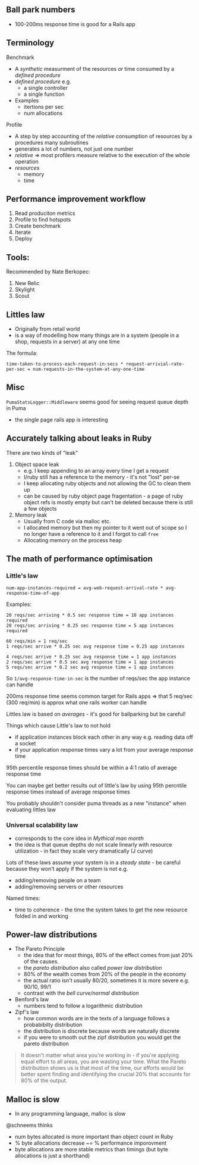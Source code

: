 ## Ball park numbers

- 100-200ms response time is good for a Rails app

## Terminology

Benchmark

- A _synthetic_ measurment of the resources _or_ time consumed by a _defined
  procedure_
- _defined procedure_ e.g.
    - a single controller
    - a single function
- Examples
    - itertions per sec
    - num allocations

Profile

- A step by step accounting of the _relative_ consumption of resources by a
  procedures many subroutines
- generates a lot of numbers, not just one number
- _relative_ => most profilers measure relative to the execution of the whole
  operation
- _resources_
    - memory
    - time

## Performance improvement workflow

1. Read produciton metrics
1. Profile to find hotspots
1. Create benchmark
1. Iterate
1. Deploy

## Tools:

Recommended by Nate Berkopec:

1. New Relic
1. Skylight
1. Scout

## Littles law

- Originally from retail world
- is a way of modelling how many things are in a system (people in a shop,
  requests in a server) at any one time

The formula:

```
time-taken-to-process-each-request-in-secs * request-arrivial-rate-per-sec = num-requests-in-the-system-at-any-one-time
```

## Misc

`PumaStatsLogger::Middleware` seems good for seeing request queue depth in Puma

- the single page rails app is interesting

## Accurately talking about leaks in Ruby

There are two kinds of "leak"

1. Object space leak
    - e.g. I keep appending to an array every time I get a request
    - I/ruby still has a reference to the memory - it's not "lost" per-se
    - I keep allocating ruby objects and not allowing the GC to clean them up
    - can be caused by ruby object page fragentation - a page of ruby object
      refs is mostly empty but can't be deleted because there is still a few
      objects
2. Memory leak
    - Usually from C code via malloc etc.
    - I allocated memory but then my pointer to it went out of scope so I no
      longer have a reference to it and I forgot to call `free`
    - Allocating memory on the process heap

## The math of performance optimisation

### Little's law

    num-app-instances-required = avg-web-request-arrival-rate * avg-response-time-of-app

Examples:

    20 reqs/sec arriving * 0.5 sec response time = 10 app instances required
    20 reqs/sec arriving * 0.25 sec response time = 5 app instances required

    60 reqs/min = 1 req/sec
    1 reqs/sec arrive * 0.25 sec avg response time = 0.25 app instances

    4 reqs/sec arrive * 0.25 sec avg response time = 1 app instances
    2 reqs/sec arrive * 0.5 sec avg response time = 1 app instances
    5 reqs/sec arrive * 0.2 sec avg response time = 1 app instances

So `1/avg-response-time-in-sec` is the number of reqs/sec the app instance can
handle

200ms response time seems common target for Rails apps => that 5 req/sec (300
req/min) is approx what one rails worker can handle

Littles law is based on _averages_ - it's good for ballparking but be careful!

Things which cause Little's law to not hold

- if application instances block each other in any way e.g. reading data off a
  socket
- if your application response times vary a lot from your average response time

95th percentile response times should be within a 4:1 ratio of average response
time

You can maybe get better results out of little's law by using 95th percntile
response times instead of average response times

You probably shouldn't consider puma threads as a new "instance" when evaluating
littles law

### Universal scalability law

- corresponds to the core idea in _Mythical man month_
- the idea is that queue depths do not scale linearly with resource
  utilization - in fact they scale very dramatically (J curve)

Lots of these laws assume your system is in a _steady state_ - be careful
because they won't apply if the system is not e.g.

- adding/removing people on a team
- adding/removing servers or other resources

Named times:

- time to coherence - the time the system takes to get the new resource folded
  in and working

## Power-law distributions

- The Pareto Principle
    - the idea that for most things, 80% of the effect comes from just 20% of
      the causes.
    - the _pareto distribution_ also called _power law distribution_
    - 80% of the wealth comes from 20% of the people in the economy
    - the actual ratio isn't usually 80/20, sometimes it is more severe e.g.
      90/10, 99/1
    - contrast with the _bell curve/normal distribution_
- Benford's law
    - numbers tend to follow a logarithmic distribution
- Zipf's law
    - how common words are in the texts of a language follows a probabibilty
      distribution
    - the distribution is discrete because words are naturally discrete
    - if you were to smooth out the zipf distribution you would get the pareto
      distribution

> It doesn't matter what area you're working in - if you're applying equal
> effort to all areas, you are wasting your time. What the Pareto distribution
> shows us is that most of the time, our efforts would be better spent finding
> and identifying the crucial 20% that accounts for 80% of the output.

## Malloc is slow

- In any programming language, malloc is slow

@schneems thinks

- num bytes allocated is more important than object count in Ruby
- % byte allocations decrease ~= % performance imporovment
- byte allocations are more stable metrics than timings (but byte allocations is
  just a shorthand)

